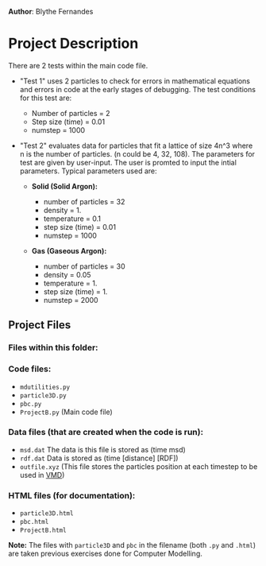 **Author**: Blythe Fernandes

# Project Description

There are 2 tests within the main code file.

- "Test 1" uses 2 particles to check for errors in mathematical equations and errors in code at the early stages of debugging. The test conditions for this test are:
 	- Number of particles = 2
	- Step size (time) = 0.01
	- numstep = 1000

- "Test 2" evaluates data for particles that fit a lattice of size 4n^3 where n is the number of particles. (n could be 4, 32, 108). The parameters for test are given by user-input. The user is promted to input the intial parameters. Typical parameters used are:

    - **Solid (Solid Argon):**
        - number of particles = 32
        - density = 1.
        - temperature = 0.1
        - step size (time) = 0.01
        - numstep = 1000		

    - **Gas (Gaseous Argon):**
        - number of particles = 30
        - density = 0.05
        - temperature = 1.
        - step size (time) = 1.
        - numstep = 2000

## Project Files
### Files within this folder:
### Code files:
 - `mdutilities.py`
 - `particle3D.py`
 - `pbc.py`
 - `ProjectB.py` (Main code file)

### Data files (that are created when the code is run):
 - `msd.dat` 
	The data is this file is stored as (time msd)
 - `rdf.dat`
	Data is stored as (time \[distance\] \[RDF\])
 - `outfile.xyz` (This file stores the particles position at each timestep to be used in [VMD](https://www.ks.uiuc.edu/Research/vmd/))

### HTML files (for documentation):
 - `particle3D.html`
 - `pbc.html`
 - `ProjectB.html`

**Note:** The files with `particle3D` and `pbc` in the filename (both `.py` and `.html`) are taken previous exercises done for Computer Modelling.

